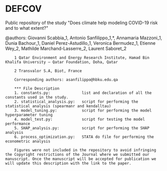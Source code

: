 # DEFCOV
Public repository of the study "Does climate help modeling COVID-19 risk and to what extent?"

@authors: Giovanni Scabbia_1, Antonio Sanfilippo_1,*, Annamaria Mazzoni_1, Dunia Bachour_1, Daniel Perez-Astudillo_1, Veronica Bermudez_1, Etienne Wey_2, Mathilde Marchand-Lasserre_2, Laurent Saboret_2

        1 Qatar Environment and Energy Research Institute, Hamad Bin Khalifa University – Qatar Foundation, Doha, Qatar

        2 Transvalor S.A, Biot, France
        
        Corresponding authors: asanfilippo@hbku.edu.qa

        *** File Description
        1. constants.py:              list and declaration of all the constants used in the study. 
        2. statistical_analysis.py:   script for performing the statistical analysis (spearmanr and kendalltau)     
        3. model_tuning.py:           script for performing the model hyperparameter tuning
        4. model_test.py:             script for testing the model performance
        5. SHAP_analysis.py:          script for performing the SHAP analysis
        6. process_optimization.py:   STATA do file for performing the econometric analysis
        
        Figures were not included in the repository to avoid infringing the Copyright restrictions of the Journal where we submitted our manuscript. Once the manuscript will be accepted for publication we will update this description with the link to the paper.
